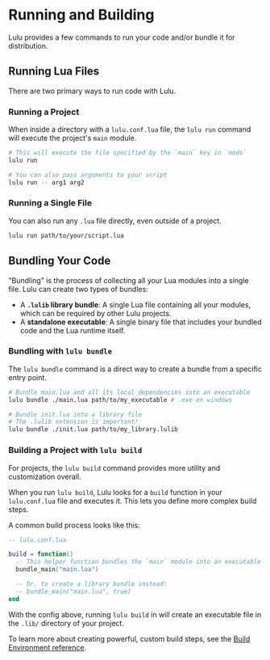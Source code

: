# Running and Building

Lulu provides a few commands to run your code and/or bundle it for distribution.

## Running Lua Files

There are two primary ways to run code with Lulu.

### Running a Project

When inside a directory with a `lulu.conf.lua` file, the `lulu run` command will execute the project's `main` module.

```bash
# This will execute the file specified by the `main` key in `mods`
lulu run

# You can also pass arguments to your script
lulu run -- arg1 arg2
```

### Running a Single File

You can also run any `.lua` file directly, even outside of a project.

```bash
lulu run path/to/your/script.lua
```

## Bundling Your Code

"Bundling" is the process of collecting all your Lua modules into a single file. Lulu can create two types of bundles:

- A **`.lulib` library bundle**: A single Lua file containing all your modules, which can be required by other Lulu projects.
- A **standalone executable**: A single binary file that includes your bundled code and the Lua runtime itself.

### Bundling with `lulu bundle`

The `lulu bundle` command is a direct way to create a bundle from a specific entry point.

```bash
# Bundle main.lua and all its local dependencies into an executable
lulu bundle ./main.lua path/to/my_executable # .exe on windows

# Bundle init.lua into a library file
# The .lulib extension is important!
lulu bundle ./init.lua path/to/my_library.lulib
```

### Building a Project with `lulu build`

For projects, the `lulu build` command provides more utility and customization overall.

When you run `lulu build`, Lulu looks for a `build` function in your `lulu.conf.lua` file and executes it. This lets you define more complex build steps.

A common build process looks like this:

```lua
-- lulu.conf.lua

build = function()
  -- This helper function bundles the `main` module into an executable
  bundle_main("main.lua")

  -- Or, to create a library bundle instead:
  -- bundle_main("main.lua", true)
end
```

With the config above, running `lulu build` in will create an executable file in the `.lib/` directory of your project.

To learn more about creating powerful, custom build steps, see the [Build Environment reference](../reference/build-environment.md).
